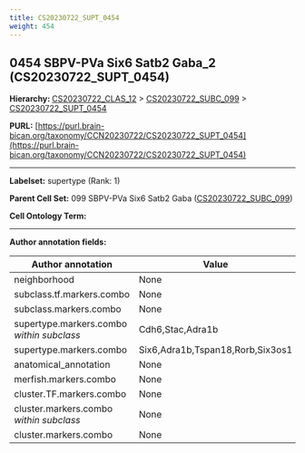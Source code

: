 ```yaml
---
title: CS20230722_SUPT_0454
weight: 454
---
```

## 0454 SBPV-PVa Six6 Satb2 Gaba_2 (CS20230722_SUPT_0454)
<b>Hierarchy: </b>
[CS20230722_CLAS_12](../CS20230722_CLAS_12) >
[CS20230722_SUBC_099](../CS20230722_SUBC_099) >
[CS20230722_SUPT_0454](../CS20230722_SUPT_0454)

**PURL:** [https://purl.brain-bican.org/taxonomy/CCN20230722/CS20230722_SUPT_0454](https://purl.brain-bican.org/taxonomy/CCN20230722/CS20230722_SUPT_0454)

---


**Labelset:** supertype (Rank: 1)

**Parent Cell Set:** 099 SBPV-PVa Six6 Satb2 Gaba ([CS20230722_SUBC_099](../CS20230722_SUBC_099))



**Cell Ontology Term:** 

[MARKER GENES.]: #


---

[TRANSFERRED ANNOTATIONS.]: #


[AUTHOR ANNOTATION FIELDS.]: #


**Author annotation fields:**

| Author annotation | Value |
|-------------------|-------|
|neighborhood|None|
|subclass.tf.markers.combo|None|
|subclass.markers.combo|None|
|supertype.markers.combo _within subclass_|Cdh6,Stac,Adra1b|
|supertype.markers.combo|Six6,Adra1b,Tspan18,Rorb,Six3os1|
|anatomical_annotation|None|
|merfish.markers.combo|None|
|cluster.TF.markers.combo|None|
|cluster.markers.combo _within subclass_|None|
|cluster.markers.combo|None|
